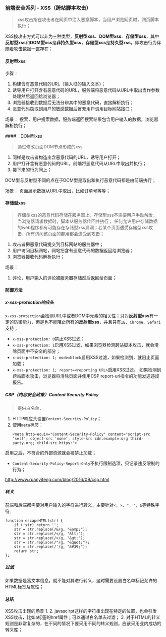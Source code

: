 
### 前端安全系列 - XSS（跨站脚本攻击）
> xss攻击指在攻击者在网页中注入恶意脚本，当用户浏览网页时，网页脚本执行；

XSS按攻击方式可以非为三种类型，**反射型xss**、**DOM型xss**、**存储型xss**，其中**反射型xss**和**DOM型xss**是**非持久型xss**，**存储型xss**是**持久型xss**，即攻击行为伴随着攻击数据一直存在；

#### 反射型xss
步骤：
1. 构建含有恶意代码的URL（输入框的输入文本）；
2. 诱导用户打开含有恶意代码的URL，服务端将恶意代码从URL中取出当作参数处理然后返回给浏览器；
3. 浏览器接收到数据后无法分辨其中的恶意代码，直接解析执行；
4. 恶意代码窃取到用户的敏感数据后冒充用户调用目标网站接口；

场景：
搜索，用户搜索数据，服务端返回搜索结果包含用户输入的数据，浏览器解析执行；

####　DOM型xss
> 通过修改页面DOM节点形成的xss

1. 同样是攻击者构造出含恶意代码的URL，诱导用户打开；
2. 用户打开含有恶意代码的URL，前端将恶意代码从URL中取出并执行；
3. 接下来的行为同上；

DOM型与反射型不同的点在于DOM型是取出和执行恶意代码都是由前端执行；

场景：
页面展示数据从URL中取出，比如订单号等等；

#### 存储型xss
> 存储型xss的恶意代码存储在服务器上，存储型xss不需要用户手动触发，当浏览器请求数据时，脚本从服务器传回并执行；
任何允许用户存储数据的web程序都有可能存在存储型xss漏洞；若某个页面遭受存储型xss攻击，所有访问该页面的都用都会遭受到攻击；

1. 攻击者把恶意代码提交到目标网站的服务器中；
2. 用户访问目标网站，网站把含有恶意代码的数据返回给浏览器；
3. 浏览器接收代码解析执行；

场景：
1. 评论，用户输入的评论被服务器存储然后返回给页面；


#### 防御方法
##### x-xss-protection响应头
`x-xss-protection`会检测URL中或者DOM中元素的相关性；只对**反射型xss**有一定的防御能力，但是也不能阻止所有的**反射型xss**，并且只有`IE`、`Chrome`、`Safari`支持；

* `x-xss-protection: 0`禁止XSS过滤；
* `x-xss-protection: 1`启用XSS过滤，如果浏览器检测跨站脚本攻击，就会清除页面中不安全的部分；
* `x-xss-protection: 1; mode=block`启用XSS过滤，如果检测到，就阻止页面加载；
* `x-xss-protection: 1; report=<reporting URL>`启用XSS过滤。 如果检测到跨站脚本攻击，浏览器将清除页面并使用CSP report-uri指令的功能发送违规报告。

##### CSP（内容安全政策）Content Security Policy
> 提供白名单，

1. HTTP响应头设置`Content-Security-Policy`；
2. 使用`meta`标签：
	```
	<meta http-equiv="Content-Security-Policy" content="script-src 'self'; object-src 'none'; style-src cdn.example.org third-party.org; child-src https:">
	```
启用之后，不符合的外部资源就会被禁止加载；

* `Content-Security-Policy-Report-Only`不执行限制选项，只记录违反限制的行为；

http://www.ruanyifeng.com/blog/2016/09/csp.html

##### 转义
前端和后端都需要对用户输入的字符进行转义，主要针对`<`，`>`，`"`，`'`，`&`等特殊字符;
```
function escapeHTML(str) {
    if (!str) return '';
    str = str.replace(/&/g, "&amp;");
    str = str.replace(/</g, "&lt;");
    str = str.replace(/>/g, "&gt;");
    str = str.replace(/"/g, "&quot;");
    str = str.replace(/'/g, "&#39;");
    return str;
};
```

##### 过滤
如果数据是富文本信息，就不能对其进行转义，这时需要设置白名单标记允许的HTML标签及属性；


#### 总结

XSS攻击出现的场景
1. 
2. javascirpt这样的字符串出现在特定的位置，也会引发XSS攻击，比如a标签的href属性；可以通过白名单去过滤；
3. 对于HTML的转义规则是非常复杂的，在不同的情况下要采用不同的转义规则，应该采用业内成功的转义库；

